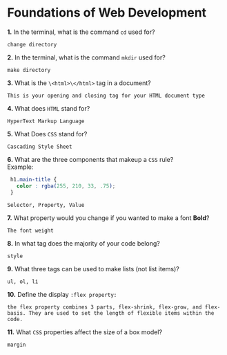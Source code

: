 # Foundations of Web Development

**1.** In the terminal, what is the command `cd` used for?
<!-- enter you answer in the space below -->
```
change directory
```

**2.** In the terminal, what is the command `mkdir` used for?
<!-- enter you answer in the space below -->
```
make directory
```

**3.** What is the `\<html>\</html>` tag in a document?
<!-- enter you answer in the space below -->
```
This is your opening and closing tag for your HTML document type
```

**4.** What does `HTML` stand for?
<!-- enter you answer in the space below -->
```
HyperText Markup Language
```

**5.** What Does `CSS` stand for?
<!-- enter you answer in the space below -->
```
Cascading Style Sheet
```

**6.** What are the three components that makeup a `CSS` rule? <br> Example:
```css
 h1.main-title {
   color : rgba(255, 210, 33, .75);
 }
```
<!-- enter you answer in the space below -->
```
Selector, Property, Value
```

**7.** What property would you change if you wanted to make a font **Bold**?
<!-- enter you answer in the space below -->
```
The font weight
```

**8.** In what tag does the majority of your code belong?
<!-- enter you answer in the space below -->
```
style
```

**9.** What three tags can be used to make lists (not list items)?
<!-- enter you answer in the space below -->
```
ul, ol, li
```

**10.** Define the display `:flex property:`
<!-- enter you answer in the space below -->
```
the flex property combines 3 parts, flex-shrink, flex-grow, and flex-basis. They are used to set the length of flexible items within the code.
```

**11.** What `CSS` properties affect the size of a box model?
<!-- enter you answer in the space below -->
```
margin 
```
